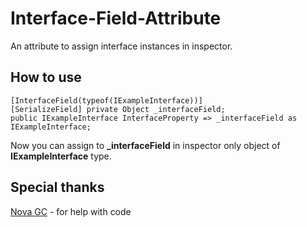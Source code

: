 # Interface-Field-Attribute
An attribute to assign interface instances in inspector.

## How to use
```
[InterfaceField(typeof(IExampleInterface))]
[SerializeField] private Object _interfaceField;
public IExampleInterface InterfaceProperty => _interfaceField as IExampleInterface;
```
Now you can assign to **_interfaceField** in inspector only object of **IExampleInterface** type.

## Special thanks
[Nova GC](https://github.com/novagc) - for help with code
